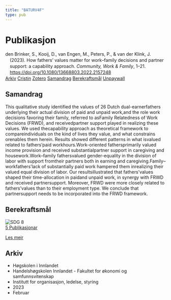 ```yaml
---
title: "BATURV4F"
type: pub
---
```

<h1>Publikasjon</h1>
<article id="csl-bib-container-BATURV4F" class="csl-bib-container">
  <div class="csl-bib-body" style="line-height: 1.35; padding-left: 1em; text-indent:-1em;">
  <div class="csl-entry">den Brinker, S., Kooij, D., van Engen, M., Peters, P., &amp; van der Klink, J. (2023). How fathers&#x2019; values matter for work&#x2013;family decisions and partner support: a capability approach. <i>Community, Work &amp; Family</i>, 1&#x2013;21. <a href="https://doi.org/10.1080/13668803.2022.2157248">https://doi.org/10.1080/13668803.2022.2157248</a></div>
</div>
  <div class="csl-bib-buttons">
    <a href="#taxonomy-article-BATURV4F" class="csl-bib-button">Arkiv</a>
    <a href="https://app.cristin.no/results/show.jsf?id=2127967" alt="Cristin URL" class="csl-bib-button">Cristin</a>
    <a href="http://zotero.org/groups/5402882/items/BATURV4F" alt="Zotero URL" class="csl-bib-button">Zotero</a>
    <a href="#abstract-article-BATURV4F" class="csl-bib-button">Samandrag</a>
    <a href="#sdg-article-BATURV4F" class="csl-bib-button">Berekraftsmål</a>
    <a href="https://doi.org/10.1080/13668803.2022.2157248" class="csl-bib-button">Unpaywall</a>
  </div>
  <div id="csl-bib-meta-container-BATURV4F"></div>
</article>
<div id="csl-bib-meta-BATURV4F" class="csl-bib-meta">
  <article id="abstract-article-BATURV4F" class="abstract-article">
    <h1>Samandrag</h1>
    This qualitative study identified the values of 26 Dutch dual-earnerfathers underlying their actual division of paid and unpaid work,and the role work decisions favoring their family, referred to asFamily Relatedness of Work Decisions (FRWD), and receivedpartner support played in realizing these values. We used thecapability approach as theoretical framework to compareindividuals on the kind of lives they value, and what constrains orenables them herein. Results showed different patterns in what isvalued related to fathers’paid workhours.Work-oriented fathersprimarily valued income provision and received substantialpartner support in caregiving and housework.Work–family fathersvalued gender-equality in the division of labor with support fromtheir partners both in earning and caregiving.Family–workfathers’lack of substantially paid work hampered them inrealizing their valued equal division of labor. Our resultsillustrated that fathers’values shaped their time-allocation in paidand unpaid work, in synergy with FRWD and received partnersupport. Moreover, FRWD were more closely related to fathers’values than to their employment type. We conclude that partnersupport needs to be incorporated into the FRWD framework.
  </article>
  <article id="sdg-article-BATURV4F" class="sdg-article">
    <h1>Berekraftsmål</h1>
    <div class="sdg-container"><div id="sdg8" class="sdg"> <img src="{{< params subfolder >}}images/sdg/sdg08_no.png" class="image" alt="SDG 8"> <div class="sdg-overlay"> <a href="{{< params subfolder >}}no/archive/?sdg=8#archive" class="sdg-publication-count"><span>5</span> Publikasjonar</a> <p><a href="NA" class="sdg-read-more">Les meir</a></p> </div> </div></div>
  </article>
  <article id="taxonomy-article-BATURV4F" class="taxonomy-article">
    <h1>Arkiv</h1>
    <ul>
      <li>Høgskolen i Innlandet</li>
      <li>Handelshøgskolen Innlandet - Fakultet for økonomi og samfunnsvitenskap</li>
      <li>Institutt for organisasjon, ledelse, styring</li>
      <li>2023</li>
      <li>Februar</li>
    </ul>
  </article>
</div>
